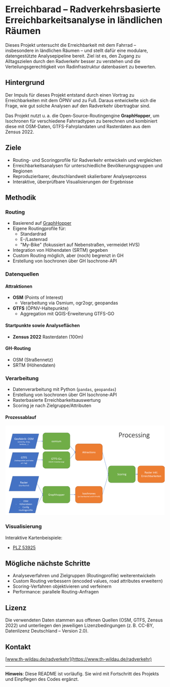 # Erreichbarad – Radverkehrsbasierte Erreichbarkeitsanalyse in ländlichen Räumen

Dieses Projekt untersucht die Erreichbarkeit mit dem Fahrrad – insbesondere in ländlichen Räumen – und stellt dafür eine modulare, datengestützte Analysepipeline bereit. Ziel ist es, den Zugang zu Alltagszielen durch den Radverkehr besser zu verstehen und die Verteilungsgerechtigkeit von Radinfrastruktur datenbasiert zu bewerten.

## Hintergrund

Der Impuls für dieses Projekt entstand durch einen Vortrag zu Erreichbarkeiten mit dem ÖPNV und zu Fuß. Daraus entwickelte sich die Frage, wie gut solche Analysen auf den Radverkehr übertragbar sind.

Das Projekt nutzt u. a. die Open-Source-Routingengine **GraphHopper**, um Isochronen für verschiedene Fahrradtypen zu berechnen und kombiniert diese mit OSM-Daten, GTFS-Fahrplandaten und Rasterdaten aus dem Zensus 2022.

## Ziele

- Routing- und Scoringprofile für Radverkehr entwickeln und vergleichen
- Erreichbarkeitsanalysen für unterschiedliche Bevölkerungsgruppen und Regionen
- Reproduzierbarer, deutschlandweit skalierbarer Analyseprozess
- Interaktive, überprüfbare Visualisierungen der Ergebnisse

## Methodik

### Routing

- Basierend auf [GraphHopper](https://www.graphhopper.com/)
- Eigene Routingprofile für:
  - Standardrad
  - E-/Lastenrad
  - "My-Bike" (fokussiert auf Nebenstraßen, vermeidet HVS)
- Integration von Höhendaten (SRTM) gegeben
- Custom Routing möglich, aber (noch) begrenzt in GH
- Erstellung von Isochronen über GH Isochrone-API

### Datenquellen

#### Attraktionen

- **OSM** (Points of Interest)
  - Verarbeitung via Osmium, ogr2ogr, geopandas
- **GTFS** (ÖPNV-Haltepunkte)
  - Aggregation mit QGIS-Erweiterung GTFS-GO

#### Startpunkte sowie Analyseflächen

- **Zensus 2022** Rasterdaten (100m)

#### GH-Routing

- OSM (Straßennetz)
- SRTM (Höhendaten)

### Verarbeitung

- Datenverarbeitung mit Python (`pandas`, `geopandas`)
- Erstellung von Isochronen über GH Isochrone-API
- Rasterbasierte Erreichbarkeitsauswertung
- Scoring je nach Zielgruppe/Attributen

#### Prozessablauf

<img src="images/processing_overview.png" alt="Processing Overview" width="600">

### Visualisierung

Interaktive Kartenbeispiele:

- [PLZ 53925](https://radverkehr.github.io/erreichbarkeiten/showcase_kall/viz/plz_53925_ebr_dash_isosimp002_25-03-21.htm)

## Mögliche nächste Schritte

- Analyseverfahren und Zielgruppen (Routingprofile) weiterentwickeln
- Custom Routing verbessern (encoded values, road attributes erweitern)
- Scoring-Verfahren objektivieren und verfeinern
- Performance: parallele Routing-Anfragen

## Lizenz

Die verwendeten Daten stammen aus offenen Quellen (OSM, GTFS, Zensus 2022) und unterliegen den jeweiligen Lizenzbedingungen (z. B. CC-BY, Datenlizenz Deutschland – Version 2.0).

## Kontakt

[www.th-wildau.de/radverkehr](https://www.th-wildau.de/radverkehr)

---

**Hinweis**: Diese README ist vorläufig. Sie wird mit Fortschritt des Projekts und Einpflegen des Codes ergänzt.
